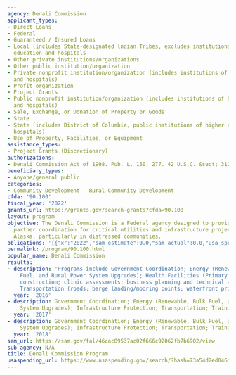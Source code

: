 ```yaml
---
agency: Denali Commission
applicant_types:
- Direct Loans
- Federal
- Guaranteed / Insured Loans
- Local (includes State-designated lndian Tribes, excludes institutions of higher
  education and hospitals
- Other private institutions/organizations
- Other public institution/organization
- Private nonprofit institution/organization (includes institutions of higher education
  and hospitals)
- Profit organization
- Project Grants
- Public nonprofit institution/organization (includes institutions of higher education
  and hospitals)
- Sale, Exchange, or Donation of Property or Goods
- State
- State (includes District of Columbia, public institutions of higher education and
  hospitals)
- Use of Property, Facilities, or Equipment
assistance_types:
- Project Grants (Discretionary)
authorizations:
- Denali Commission Act of 1998. Pub. L. 150, 277. 42 U.S.C. &sect; 3121.
beneficiary_types:
- Anyone/general public
categories:
- Community Development - Rural Community Development
cfda: '90.100'
fiscal_year: '2022'
grants_url: https://grants.gov/search-grants?cfda=90.100
layout: program
objective: The Denali Commission is a Federal agency designed to provide funding and
  partner coordination for critical utilities and infrastructure projects throughout
  Alaska, particularly in distressed communities.
obligations: '[{"x":"2022","sam_estimate":0.0,"sam_actual":0.0,"usa_spending_actual":20913481.39},{"x":"2023","sam_estimate":0.0,"sam_actual":0.0,"usa_spending_actual":46890938.84},{"x":"2024","sam_estimate":0.0,"sam_actual":0.0,"usa_spending_actual":58966875.55}]'
permalink: /program/90.100.html
popular_name: Denali Commission
results:
- description: 'Programs include Government Coordination; Energy (Renewable, Bulk
    Fuel, and Rural Power System Upgrades); Health Facilities (Primary Care: clinic
    construction; clinic assessments; business planning and technical assistance);
    Transportation (roads; barge landing/mooring points; waterfront projects); Training.'
  year: '2016'
- description: Government Coordination; Energy (Renewable, Bulk Fuel, and Rural Power
    System Upgrades); Infrastructure Protection; Transportation; Training.
  year: '2017'
- description: Government Coordination; Energy (Renewable, Bulk Fuel, and Rural Power
    System Upgrades); Infrastructure Protection; Transportation; Training.
  year: '2018'
sam_url: https://sam.gov/fal/46cac89537ac02f666c92062fb7b6902/view
sub-agency: N/A
title: Denali Commission Program
usaspending_url: https://www.usaspending.gov/search/?hash=73a54d2ed046fca90e65317ed634b01c
---
```

